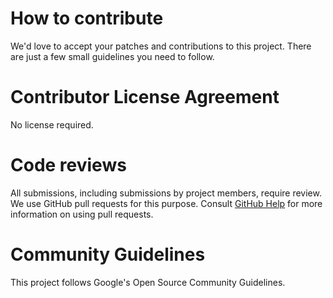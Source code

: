 
# How to contribute
We'd love to accept your patches and contributions to this project. There are just a few small guidelines you need to follow.

# Contributor License Agreement
No license required.

# Code reviews
All submissions, including submissions by project members, require review. We use GitHub pull requests for this purpose. Consult [GitHub Help](https://help.github.com/articles/about-pull-requests/) for more information on using pull requests.

# Community Guidelines
This project follows Google's Open Source Community Guidelines.
